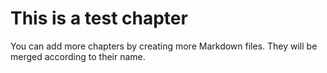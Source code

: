 # This is a test chapter
You can add more chapters by creating more Markdown files. They will be merged according to their name.
